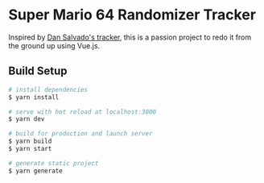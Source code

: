 # Super Mario 64 Randomizer Tracker

Inspired by [Dan Salvado's tracker](https://sm64tracker.com/), this is a passion project to redo it from the ground up using Vue.js.

## Build Setup

``` bash
# install dependencies
$ yarn install

# serve with hot reload at localhost:3000
$ yarn dev

# build for production and launch server
$ yarn build
$ yarn start

# generate static project
$ yarn generate
```
